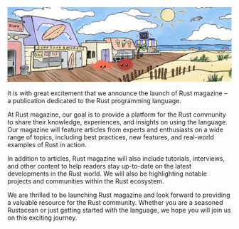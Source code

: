 
![](/static/bg.jpeg)

It is with great excitement that we announce the launch of Rust magazine – a publication dedicated to the Rust programming language.

At Rust magazine, our goal is to provide a platform for the Rust community to share their knowledge, experiences, and insights on using the language. Our magazine will feature articles from experts and enthusiasts on a wide range of topics, including best practices, new features, and real-world examples of Rust in action.

In addition to articles, Rust magazine will also include tutorials, interviews, and other content to help readers stay up-to-date on the latest developments in the Rust world. We will also be highlighting notable projects and communities within the Rust ecosystem.

We are thrilled to be launching Rust magazine and look forward to providing a valuable resource for the Rust community. Whether you are a seasoned Rustacean or just getting started with the language, we hope you will join us on this exciting journey.